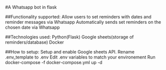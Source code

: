#A Whatsapp bot in flask

##Functionality supported:
Allow users to set reminders with dates and reminder messages via Whatsapp
Automatically sends set reminders on the chosen date via Whatsapp

##Technologies used:
Python(Flask)
Google sheets(storage of reminders/database)
Docker


##How to setup:
Setup and enable Google sheets API. 
Rename .env_template to .env
Edit .env variables to match your environement
Run docker-compose -f docker-compose.yml up -d